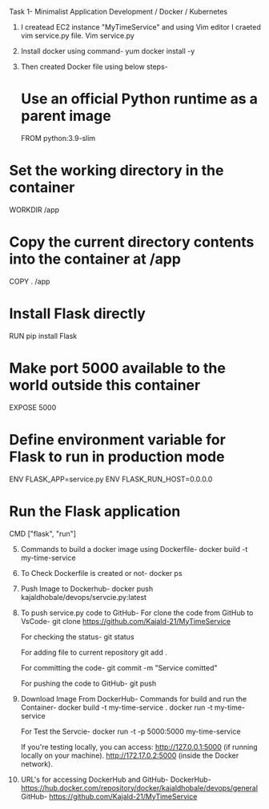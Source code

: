 Task 1- Minimalist Application Development / Docker / Kubernetes
 
1. I createad EC2 instance "MyTimeService" and using Vim editor I craeted vim service.py file.
   Vim service.py

2. Install docker using command-
   yum docker install -y 

4. Then created Docker file using below steps-
   # Use an official Python runtime as a parent image
   FROM python:3.9-slim
 
  # Set the working directory in the container
   WORKDIR /app
 
  # Copy the current directory contents into the container at /app
   COPY . /app
 
  # Install Flask directly
   RUN pip install Flask
 
  # Make port 5000 available to the world outside this container
   EXPOSE 5000
 
 # Define environment variable for Flask to run in production mode
  ENV FLASK_APP=service.py
  ENV FLASK_RUN_HOST=0.0.0.0
 
 # Run the Flask application
  CMD ["flask", "run"]

5. Commands to build a docker image using Dockerfile-
   docker build -t my-time-service
   
7. To Check Dockerfile is created or not-
    docker ps

8. Push Image to Dockerhub-
   docker push kajaldhobale/devops/servcie.py:latest
   
9.  To push service.py code to GitHub-
    For clone the code from GitHub to VsCode-
    git clone https://github.com/Kajald-21/MyTimeService

    For checking the status-
    git status

    For adding file to current repository
    git add .

    For committing the code-
    git commit -m "Service comitted"

    For pushing the code to GitHub-
    git push
    
10. Download Image From DockerHub-
    Commands for build and run the Container-
     docker build -t my-time-service .
     docker run -t my-time-service

    For Test the Servcie-
    docker run -t -p 5000:5000 my-time-service
    
    If you're testing locally, you can access:
    http://127.0.0.1:5000 (if running locally on your machine).
    http://172.17.0.2:5000 (inside the Docker network).

12. URL's for accessing DockerHub and GitHub-
    DockerHub- https://hub.docker.com/repository/docker/kajaldhobale/devops/general
    GitHub- https://github.com/Kajald-21/MyTimeService  
    
